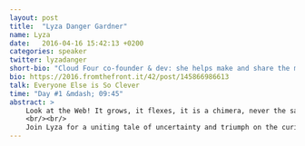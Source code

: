 ```yaml
---
layout: post
title:  "Lyza Danger Gardner"
name: Lyza
date:   2016-04-16 15:42:13 +0200
categories: speaker
twitter: lyzadanger
short-bio: "Cloud Four co-founder & dev: she helps make and share the mobile web. Co-author of Head First Mobile Web."
bio: https://2016.fromthefront.it/42/post/145866986613
talk: Everyone Else is So Clever
time: "Day #1 &mdash; 09:45"
abstract: >
    Look at the Web! It grows, it flexes, it is a chimera, never the same one day to the next. Other people make it look so obvious and easy. Other people build beautiful things, develop elegant standards, launch profound projects. Is it that the rest of us are inefficient and frenetic? Or is the web’s awesome, impetuous progress making dilettantes of us all?
    <br/><br/>
    Join Lyza for a uniting tale of uncertainty and triumph on the curious path to the newest browser technologies.
---
```

